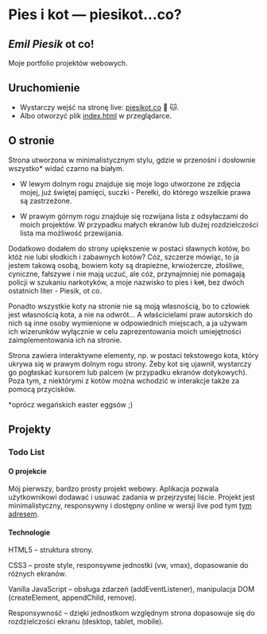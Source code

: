 # Pies i kot — piesikot...co?

 ## *Emil Piesik* ot co!

Moje portfolio projektów webowych.

## Uruchomienie

- Wystarczy wejść na stronę live: [piesikot.co](https://piesikot.co) :dog: :cat:.
- Albo otworzyć plik [index.html](index.html) w przeglądarce.

## O stronie

Strona utworzona w minimalistycznym stylu, gdzie w przenośni i dosłownie wszystko\* widać czarno na białym.

- W lewym dolnym rogu znajduje się moje logo utworzone ze zdjęcia mojej, już świętej pamięci, suczki - Perełki, do którego wszelkie prawa są zastrzeżone.

- W prawym górnym rogu znajduje się rozwijana lista z odsyłaczami do moich projektów. W przypadku małych ekranów lub dużej rozdzielczości lista ma możliwość przewijania.

Dodatkowo dodałem do strony upiększenie w postaci sławnych kotów, bo któż nie lubi słodkich i zabawnych kotów? Cóż, szczerze mówiąc, to ja jestem takową osobą, bowiem koty są drapieżne, krwiożercze, złośliwe, cyniczne, fałszywe i nie mają uczuć, ale cóż, przynajmniej nie pomagają policji w szukaniu narkotyków, a moje nazwisko to pies i k<s>ot</s>, bez dwóch ostatnich liter - Piesik, ot co.

Ponadto wszystkie koty na stronie nie są moją własnością, bo to człowiek jest własnością kota, a nie na odwrót... A właścicielami praw autorskich do nich są inne osoby wymienione w odpowiednich miejscach, a ja używam ich wizerunków wyłącznie w celu zaprezentowania moich umiejętności zaimplementowania ich na stronie.

Strona zawiera interaktywne elementy, np. w postaci tekstowego kota, który ukrywa się w prawym dolnym rogu strony. Żeby kot się ujawnił, wystarczy go pogłaskać kursorem lub palcem (w przypadku ekranów dotykowych). Poza tym, z niektórymi z kotów można wchodzić w interakcje także za pomocą przycisków.

\*oprócz wegańskich easter eggsów ;) 

## Projekty

### Todo List

#### O projekcie
Mój pierwszy, bardzo prosty projekt webowy.  Aplikacja pozwala użytkownikowi dodawać i usuwać zadania w przejrzystej liście. Projekt jest minimalistyczny, responsywny i dostępny online w wersji live pod tym [tym adresem](https://piesikot.co/todolist.html).

#### Technologie
HTML5 – struktura strony.

CSS3 – proste style, responsywne jednostki (vw, vmax), dopasowanie do różnych ekranów.

Vanilla JavaScript – obsługa zdarzeń (addEventListener), manipulacja DOM (createElement, appendChild, remove).

Responsywność – dzięki jednostkom względnym strona dopasowuje się do rozdzielczości ekranu (desktop, tablet, mobile).



